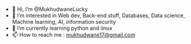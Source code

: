 - 👋 Hi, I’m @MukhudwaneLucky
- 👀 I’m interested in Web dev, Back-end stuff, Databases, Data science, Machine learning, AI, information security
- 🌱 I’m currently learning python and linux 
- 📫 How to reach me : mukhudwane17@gmail.com

<!---
MukhudwaneLucky/MukhudwaneLucky is a ✨ special ✨ repository because its `README.md` (this file) appears on your GitHub profile.
You can click the Preview link to take a look at your changes.
--->
